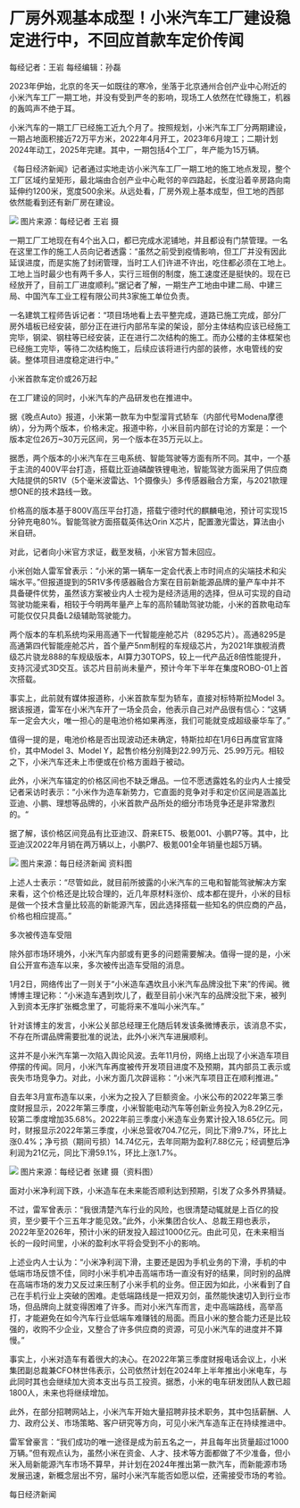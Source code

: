 # 厂房外观基本成型！小米汽车工厂建设稳定进行中，不回应首款车定价传闻

每经记者：王岩 每经编辑：孙磊

2023年伊始，北京的冬天一如既往的寒冷，坐落于北京通州合创产业中心附近的小米汽车工厂一期工地，并没有受到严冬的影响，现场工人依然在忙碌施工，机器的轰鸣声不绝于耳。

小米汽车的一期工厂已经施工近九个月了。按照规划，小米汽车工厂分两期建设，一期占地面积接近72万平方米，2022年4月开工，2023年6月竣工；二期计划2024年动工，2025年完建。其中，一期包括4个工厂，年产能为15万辆。

《每日经济新闻》记者通过实地走访小米汽车工厂一期工地的施工地点发现，整个工厂区域约呈矩形，最北端由合创产业中心毗邻的辛四路起，长度沿着辛房路向南延伸约1200米，宽度500余米。从远处看，厂房外观上基本成型，但工地的西部依然能看到还有新厂房在建设。

![](https://inews.gtimg.com/newsapp_bt/0/15602928013/1000)
图片来源：每经记者 王岩 摄

一期工厂工地现在有4个出入口，都已完成水泥铺地，并且都设有门禁管理。一名在这里工作的施工人员向记者透露：“虽然之前受到疫情影响，但工厂并没有因此延误进度，而是实施了封闭管理，当时工人们许进不许出，吃住都必须在工地上。工地上当时最少也有两千多人，实行三班倒的制度，施工速度还是挺快的。现在已经放开了，目前工厂进度顺利。”据记者了解，一期生产工地由中建二局、中建三局、中国汽车工业工程有限公司共3家施工单位负责。

一名建筑工程师告诉记者：“项目场地看上去平整完成，道路已施工完成，部分厂房外墙板已经安装，部分正在进行内部吊车梁的架设，部分主体结构应该已经施工完毕，钢梁、钢柱等已经安装，正在进行二次结构的施工。而办公楼的主体框架也已经施工完毕，等待二次结构施工，后续应该将进行内部的装修，水电管线的安装。整体项目进度稳定进行中。”

小米首款车定价或26万起

在工厂建设的同时，小米汽车的产品研发也在推进中。

据《晚点Auto》报道，小米第一款车为中型溜背式轿车（内部代号Modena摩德纳），分为两个版本，价格未定。报道中称，小米目前内部在讨论的方案是：一个版本定位26万~30万元区间，另一个版本在35万元以上。

据悉，两个版本的小米汽车在三电系统、智能驾驶等方面有所不同。其中，一个基于主流的400V平台打造，搭载比亚迪磷酸铁锂电池，智能驾驶方面采用了供应商大陆提供的5R1V（5个毫米波雷达、1个摄像头）多传感器融合方案，与2021款理想ONE的技术路线一致。

价格高的版本基于800V高压平台打造，搭载宁德时代的麒麟电池，预计可实现15分钟充电80%。智能驾驶方面搭载英伟达Orin
X芯片，配置激光雷达，算法由小米自研。

对此，记者向小米官方求证，截至发稿，小米官方暂未回应。

小米创始人雷军曾表示：“小米的第一辆车一定会代表上市时间点的尖端技术和尖端水平。”但报道提到的5R1V多传感器融合方案在目前新能源品牌的量产车中并不具备硬件优势，虽然该方案被业内人士视为是经济适用的选择，但从可实现的自动驾驶功能来看，相较于今明两年量产上车的高阶辅助驾驶功能，小米的首款电动车可能仅仅只具备L2级辅助驾驶能力。

两个版本的车机系统均采用高通下一代智能座舱芯片（8295芯片）。高通8295是高通第四代智能座舱芯片，首个量产5nm制程的车规级芯片，为2021年旗舰消费级芯片骁龙888的车规级版本，AI算力30TOPS，较上一代产品近8倍性能提升，支持沉浸式3D交互。该芯片目前尚未量产，预计今年下半年在集度ROBO-01上首次搭载。

事实上，此前就有媒体报道称，小米首款车型为轿车，直接对标特斯拉Model
3。据该报道，雷军在小米汽车开了一场全员会，他表示自己对产品很有信心：“这辆车一定会大火，唯一担心的是电池价格如果再涨，我们可能就变成超级豪华车了。”

值得一提的是，电池价格是否出现波动还未确定，特斯拉却在1月6日再度官宣降价，其中Model 3、Model
Y，起售价格分别降到22.99万元、25.99万元。相较之下，小米汽车还未上市便或在价格方面趋于被动。

此外，小米汽车锚定的价格区间也不缺乏爆品。一位不愿透露姓名的业内人士接受记者采访时表示：“小米作为造车新势力，它直面的竞争对手和定价区间是涵盖比亚迪、小鹏、理想等品牌的，小米首款产品所处的细分市场竞争还是非常激烈的。“

据了解，该价格区间竞品有比亚迪汉、蔚来ET5、极氪001、小鹏P7等。其中，比亚迪汉2022年月销在两万辆以上，小鹏P7、极氪001全年销量也超5万辆。

![](https://inews.gtimg.com/newsapp_bt/0/15602928043/1000)
图片来源：每日经济新闻 资料图

上述人士表示：“尽管如此，就目前所披露的小米汽车的三电和智能驾驶解决方案来看，这个价格还是比较合理的，近几年原材料涨价、成本都在提升，小米的目标是做一个技术含量比较高的新能源汽车，因此选择搭载一些知名的供应商的产品，价格也相应提高。”

多次被传造车受阻

除外部市场环境外，小米汽车内部或有更多的问题需要解决。值得一提的是，小米自公开宣布造车以来，多次被传出造车受阻的消息。

1月2日，网络传出了一则关于“小米造车遇坎且小米汽车品牌没批下来”的传闻。微博博主理记称：“小米造车遇到坎儿了，截至目前小米汽车的品牌没批下来，被列入到资本无序扩张概念里了，可能将来不准叫小米汽车。”

针对该博主的发言，小米公关部总经理王化随后转发该条微博表示，该消息不实，不存在所谓品牌需要批准的说法，此外小米汽车进展顺利。

这并不是小米汽车第一次陷入舆论风波。去年11月份，网络上出现了小米造车项目停摆的传闻。同月，小米汽车再度被传开发项目进度不及预期，其内部员工表示或丧失市场竞争力。对此，小米方面几次辟谣称：“小米汽车项目正在顺利推进。”

自去年3月宣布造车以来，小米为之投入了巨额资金。小米公布的2022年第三季度财报显示，2022年第三季度，小米智能电动汽车等创新业务投入为8.29亿元，较第二季度增加35.68%。2022年前三季度小米造车业务累计投入18.65亿元。同时，财报显示2022年第三季度，小米总营收704.7亿元，同比下滑9.7%，环比上涨0.4%；净亏损（期间亏损）14.74亿元，去年同期为盈利7.88亿元；经调整后净利润为21亿元，同比下滑59.1%，环比上涨1.7%。

![](https://inews.gtimg.com/newsapp_bt/0/15602928047/1000)
图片来源：每经记者 张建 摄（资料图）

面对小米净利润下跌，小米造车在未来能否顺利达到预期，引发了众多外界猜疑。

不过，雷军曾表示：“我很清楚汽车行业的风险，也很清楚动辄就是上百亿的投资，至少要干个三五年才能见效。”此外，小米集团合伙人、总裁王翔也表示，2022年至2026年，预计小米的研发投入超过1000亿元。由此可见，在未来相当长的一段时间里，小米的盈利水平将会受到不小的影响。

上述业内人士认为：“小米净利润下滑，主要还是因为手机业务的下滑，手机的中低端市场反馈不佳，同时小米手机冲击高端市场一直没有好的结果，同时别的品牌在高端市场的发力又反过来压制了小米手机的业务。但正因为如此，小米看到了自己在手机行业上突破的困难。走低端路线是一把双刃剑，虽然能快速切入到行业市场，但品牌向上就变得困难了许多。而对小米汽车而言，走中高端路线，高举高打，才能避免在如今汽车行业低端车难赚钱的局面。而且小米的整合能力还是比较强的，收购不少企业，又整合了许多供应商的资源，可见小米汽车的进度并不算慢。”

事实上，小米对造车有着很大的决心。在2022年第三季度财报电话会议上，小米集团副总裁兼CFO林世伟表示，公司依然计划在2024年上半年推出小米电车，与此同时其也会继续加大资本支出与员工投资。据悉，小米的电车研发团队人数已超1800人，未来也将继续增加。

此外，在部分招聘网站上，小米汽车开始大量招聘非技术职务，其中包括薪酬、人力、政府公关、市场策略、客户研究等方向，可见小米汽车造车正在持续推进中。

雷军曾豪言：“我们成功的唯一途径是成为前五名之一，并且每年出货量超过1000万辆。”但有观点认为，虽然小米在资金、人才、技术等方面都做了不少准备，但小米入局新能源汽车市场不算早，并计划在2024年推出第一款汽车，而新能源市场发展迅速，新概念层出不穷，届时小米汽车能否如愿以偿，还需接受市场的考验。

每日经济新闻

